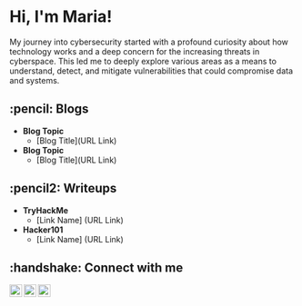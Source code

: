 <h1>Hi, I'm Maria!</h1> 

<p>My journey into cybersecurity started with a profound curiosity about how technology works and a deep concern for the increasing threats in cyberspace. This led me to deeply explore various areas as a means to understand, detect, and mitigate vulnerabilities that could compromise data and systems. </p> 

<!--  
<h2>:computer: Cybersecurity Projects:</h2>

- <b>Title</b>
  - [Link Title](URL Link)
-->

<h2>:pencil: Blogs</h2>

- <b>Blog Topic</b>
  - [Blog Title](URL Link)
- <b>Blog Topic</b>
  - [Blog Title](URL Link)

<h2>:pencil2: Writeups</h2>

- <b>TryHackMe</b>
  - [Link Name] (URL Link)
- <b>Hacker101</b>
  - [Link Name] (URL Link)

<h2>:handshake: Connect with me</h2>

[<img align="left" alt="MariaManzano | Twitter" width="22px" src="https://cdn.jsdelivr.net/npm/simple-icons@v3/icons/twitter.svg" />][twitter]
[<img align="left" alt="MariaManzano | LinkedIn" width="22px" src="https://cdn.jsdelivr.net/npm/simple-icons@v3/icons/linkedin.svg" />][linkedin]
[<img align="left" alt="MariaManzano | Instagram" width="22px" src="https://cdn.jsdelivr.net/npm/simple-icons@v3/icons/instagram.svg" />][instagram]

[twitter]: https://twitter.com/walkingeclipse
[instagram]: https://www.instagram.com/walkingeclipse/
[linkedin]: https://linkedin.com/in/maria-m-manzano

<!--
**walkingeclipse/walkingeclipse** is a ✨ _special_ ✨ repository because its `README.md` (this file) appears on your GitHub profile.

Here are some ideas to get you started:

- 🔭 I’m currently working on ...
- 🌱 I’m currently learning ...
- 👯 I’m looking to collaborate on ...
- 🤔 I’m looking for help with ...
- 💬 Ask me about ...
- 📫 How to reach me: ...
- 😄 Pronouns: ...
- ⚡ Fun fact: ...
-->
